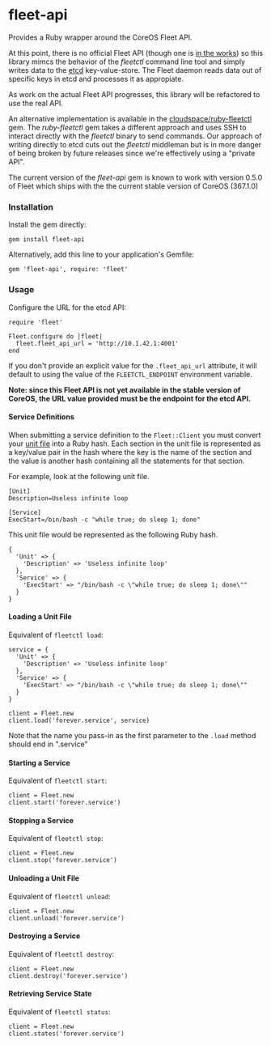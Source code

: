 fleet-api
=========

Provides a Ruby wrapper around the CoreOS Fleet API.

At this point, there is no official Fleet API (though one is [in the works](https://github.com/coreos/fleet/blob/master/Documentation/api-v1-alpha.md)) so this library mimcs the behavior of the *fleetctl* command line tool and simply writes data to the [etcd]() key-value-store. The Fleet daemon reads data out of specific keys in etcd and processes it as appropiate.

As work on the actual Fleet API progresses, this library will be refactored to use the real API.

An alternative implementation is available in the [cloudspace/ruby-fleetctl](https://github.com/cloudspace/ruby-fleetctl) gem. The *ruby-fleetctl* gem takes a different approach and uses SSH to interact directly with the *fleetctl* binary to send commands. Our approach of writing directly to etcd cuts out the *fleetctl* middleman but is in more danger of being broken by future releases since we're effectively using a "private API".

The current version of the *fleet-api* gem is known to work with version 0.5.0 of Fleet which ships with the the current stable version of CoreOS (367.1.0)

### Installation

Install the gem directly:

    gem install fleet-api

Alternatively, add this line to your application's Gemfile:

    gem 'fleet-api', require: 'fleet'


### Usage

Configure the URL for the etcd API:

    require 'fleet'

    Fleet.configure do |fleet|
      fleet.fleet_api_url = 'http://10.1.42.1:4001'
    end

If you don't provide an explicit value for the `.fleet_api_url` attribute, it will default to using the value of the `FLEETCTL_ENDPOINT` environment variable.

**Note: since this Fleet API is not yet available in the stable version of CoreOS, the URL value provided must be the endpoint for the etcd API.**

#### Service Definitions

When submitting a service definition to the `Fleet::Client` you must convert your [unit file](http://www.freedesktop.org/software/systemd/man/systemd.unit.html) into a Ruby hash. Each section in the unit file is represented as a key/value pair in the hash where the key is the name of the section and the value is another hash containing all the statements for that section.

For example, look at the following unit file.

	[Unit]
	Description=Useless infinite loop
	
	[Service]
	ExecStart=/bin/bash -c "while true; do sleep 1; done"

This unit file would be represented as the following Ruby hash.
	
	{
	  'Unit' => {
	    'Description' => 'Useless infinite loop'
	  },
	  'Service' => {
	    'ExecStart' => "/bin/bash -c \"while true; do sleep 1; done\""
	  }
	}
	
#### Loading a Unit File

Equivalent of `fleetctl load`:

	service = {
	  'Unit' => {
	    'Description' => 'Useless infinite loop'
	  },
	  'Service' => {
	    'ExecStart' => "/bin/bash -c \"while true; do sleep 1; done\""
	  }
	}
	
	client = Fleet.new
	client.load('forever.service', service)
	
Note that the name you pass-in as the first parameter to the `.load` method should end in ".service"

#### Starting a Service

Equivalent of `fleetctl start`:

    client = Fleet.new
    client.start('forever.service')
    
#### Stopping a Service

Equivalent of `fleetctl stop`:

    client = Fleet.new
    client.stop('forever.service')

#### Unloading a Unit File

Equivalent of `fleetctl unload`:

    client = Fleet.new
    client.unload('forever.service')
    
#### Destroying a Service

Equivalent of `fleetctl destroy`:

    client = Fleet.new
    client.destroy('forever.service')
    
#### Retrieving Service State

Equivalent of `fleetctl status`:


    client = Fleet.new
    client.states('forever.service')
